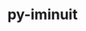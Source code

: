 ---
title: "py-iminuit"
layout: cache
categories: [package, develop]
meta: {"versions": ["2.30.1"], "compilers": ["gcc@=11.4.0"], "oss": ["ubuntu22.04"], "platforms": ["linux"], "targets": ["x86_64_v3"], "stacks": ["hep", "root"], "num_specs": 1, "num_specs_by_stack": {"root": 1, "hep": 1}}
spec_details: [{"hash": "3wuhefjmvq5yni3dv6yxfm3ulggio7rw", "compiler": "gcc@=11.4.0", "versions": ["2.30.1"], "os": "ubuntu22.04", "platform": "linux", "target": "x86_64_v3", "variants": ["build_system=python_pip"], "stacks": ["root", "hep"], "size": "-", "tarball": "https://binaries.spack.io/develop/build_cache/linux-ubuntu22.04-x86_64_v3/gcc-11.4.0/py-iminuit-2.30.1/linux-ubuntu22.04-x86_64_v3-gcc-11.4.0-py-iminuit-2.30.1-3wuhefjmvq5yni3dv6yxfm3ulggio7rw.spack"}]
---
